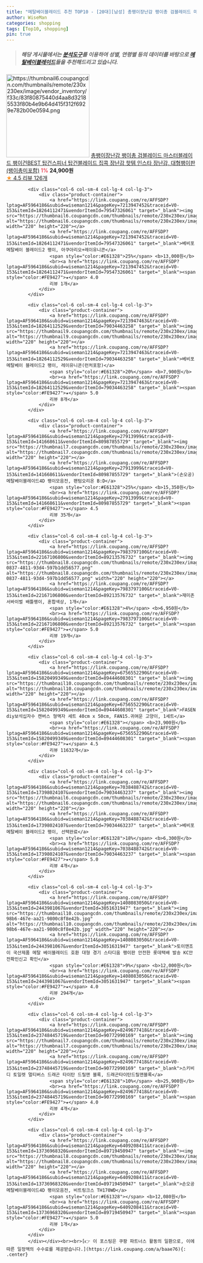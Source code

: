 ```yaml
---
title: "메탈베이블레이드 추천 TOP10 - [20대][남성] 총팽이장난감 팽이총 검블레이드 마스터블레이드 팽이건BEST 탑건스피너 탑건블레이드 집콕 장난감 핫템 인스타 장난감, 대형팽이"
author: WiseMan
categories: shopping
tags: [Top10, shopping]
pin: true
---
```


> ##### 해당 게시물에서는 [**분석도구**](https://itemscout.io/)를 이용하여 **성별**, **연령별** 등의 데이터를 바탕으로 [**메탈베이블레이드**](https://link.coupang.com/a/baae76)들을 추천해드리고 있습니다.
<div class="container"><div class="row">
            <div class="col-6 col-sm-4 col-lg-4 col-lg-3">
                <div class="product-container">
                    <a href="https://link.coupang.com/re/AFFSDP?lptag=AF5964186&subid=wiseman1214&pageKey=7127474206&traceid=V0-153&itemId=17860600079&vendorItemId=85023873736" target="_blank"><img src="https://thumbnail6.coupangcdn.com/thumbnails/remote/230x230ex/image/vendor_inventory/f33c/83f80875440d4aa8d32185533f80b4e9b64d415f312f6929e782b00e0594.png" alt="https://thumbnail6.coupangcdn.com/thumbnails/remote/230x230ex/image/vendor_inventory/f33c/83f80875440d4aa8d32185533f80b4e9b64d415f312f6929e782b00e0594.png" width="220" height="220"></a>
                    <a href="https://link.coupang.com/re/AFFSDP?lptag=AF5964186&subid=wiseman1214&pageKey=7127474206&traceid=V0-153&itemId=17860600079&vendorItemId=85023873736" target="_blank">총팽이장난감 팽이총 검블레이드 마스터블레이드 팽이건BEST 탑건스피너 탑건블레이드 집콕 장난감 핫템 인스타 장난감, 대형팽이판(팽이총미포함)</a>
                    <span style="color:#E61328">1%</span> <b>24,900원</b>
                    <br><a href="https://link.coupang.com/re/AFFSDP?lptag=AF5964186&subid=wiseman1214&pageKey=7127474206&traceid=V0-153&itemId=17860600079&vendorItemId=85023873736" target="_blank"><span style="color:#FE9427">★</span> 4.5
                    리뷰 126개</a>
                </div>
            </div>
            
            <div class="col-6 col-sm-4 col-lg-4 col-lg-3">
                <div class="product-container">
                    <a href="https://link.coupang.com/re/AFFSDP?lptag=AF5964186&subid=wiseman1214&pageKey=7213947452&traceid=V0-153&itemId=18264112471&vendorItemId=79547326061" target="_blank"><img src="https://thumbnail6.coupangcdn.com/thumbnails/remote/230x230ex/image/vendor_inventory/1e52/d2cfbad33abc83ee01374478d2d410ed4eefdb111037809a874cecd09812.jpg" alt="https://thumbnail6.coupangcdn.com/thumbnails/remote/230x230ex/image/vendor_inventory/1e52/d2cfbad33abc83ee01374478d2d410ed4eefdb111037809a874cecd09812.jpg" width="220" height="220"></a>
                    <a href="https://link.coupang.com/re/AFFSDP?lptag=AF5964186&subid=wiseman1214&pageKey=7213947452&traceid=V0-153&itemId=18264112471&vendorItemId=79547326061" target="_blank">베비포 메탈베이 블레이드2 팽이, 아쿠아리오+레이유니콘</a>
                    <span style="color:#E61328">25%</span> <b>13,000원</b>
                    <br><a href="https://link.coupang.com/re/AFFSDP?lptag=AF5964186&subid=wiseman1214&pageKey=7213947452&traceid=V0-153&itemId=18264112471&vendorItemId=79547326061" target="_blank"><span style="color:#FE9427">★</span> 4.0
                    리뷰 1개</a>
                </div>
            </div>
            
            <div class="col-6 col-sm-4 col-lg-4 col-lg-3">
                <div class="product-container">
                    <a href="https://link.coupang.com/re/AFFSDP?lptag=AF5964186&subid=wiseman1214&pageKey=7213947463&traceid=V0-153&itemId=18264112529&vendorItemId=79034463258" target="_blank"><img src="https://thumbnail9.coupangcdn.com/thumbnails/remote/230x230ex/image/vendor_inventory/c343/6c2fee5f11c685af0777a4890c430c8083b5a9b1fa9c01ad6e81df46327f.jpg" alt="https://thumbnail9.coupangcdn.com/thumbnails/remote/230x230ex/image/vendor_inventory/c343/6c2fee5f11c685af0777a4890c430c8083b5a9b1fa9c01ad6e81df46327f.jpg" width="220" height="220"></a>
                    <a href="https://link.coupang.com/re/AFFSDP?lptag=AF5964186&subid=wiseman1214&pageKey=7213947463&traceid=V0-153&itemId=18264112529&vendorItemId=79034463258" target="_blank">베비포 메탈베이 블레이드2 팽이, 레이유니콘(런처포함)</a>
                    <span style="color:#E61328">20%</span> <b>7,900원</b>
                    <br><a href="https://link.coupang.com/re/AFFSDP?lptag=AF5964186&subid=wiseman1214&pageKey=7213947463&traceid=V0-153&itemId=18264112529&vendorItemId=79034463258" target="_blank"><span style="color:#FE9427">★</span> 5.0
                    리뷰 8개</a>
                </div>
            </div>
            
            <div class="col-6 col-sm-4 col-lg-4 col-lg-3">
                <div class="product-container">
                    <a href="https://link.coupang.com/re/AFFSDP?lptag=AF5964186&subid=wiseman1214&pageKey=27913999&traceid=V0-153&itemId=141668611&vendorItemId=80987855729" target="_blank"><img src="https://thumbnail7.coupangcdn.com/thumbnails/remote/230x230ex/image/vendor_inventory/dc76/c8f141746da6a8340d08aa59d79054f75ace5d85e8fe74aeb5f71813c41c.jpg" alt="https://thumbnail7.coupangcdn.com/thumbnails/remote/230x230ex/image/vendor_inventory/dc76/c8f141746da6a8340d08aa59d79054f75ace5d85e8fe74aeb5f71813c41c.jpg" width="220" height="220"></a>
                    <a href="https://link.coupang.com/re/AFFSDP?lptag=AF5964186&subid=wiseman1214&pageKey=27913999&traceid=V0-153&itemId=141668611&vendorItemId=80987855729" target="_blank">(손오공) 메탈베이블레이드4D 팽이모음전, 팬텀오리온 B:D</a>
                    <span style="color:#E61328">25%</span> <b>15,350원</b>
                    <br><a href="https://link.coupang.com/re/AFFSDP?lptag=AF5964186&subid=wiseman1214&pageKey=27913999&traceid=V0-153&itemId=141668611&vendorItemId=80987855729" target="_blank"><span style="color:#FE9427">★</span> 4.5
                    리뷰 35개</a>
                </div>
            </div>
            
            <div class="col-6 col-sm-4 col-lg-4 col-lg-3">
                <div class="product-container">
                    <a href="https://link.coupang.com/re/AFFSDP?lptag=AF5964186&subid=wiseman1214&pageKey=7983797100&traceid=V0-153&itemId=22167106800&vendorItemId=89213576732" target="_blank"><img src="https://thumbnail8.coupangcdn.com/thumbnails/remote/230x230ex/image/retail/images/2024/03/25/10/4/615afbf0-0837-4811-93d4-597b1dd56577.png" alt="https://thumbnail8.coupangcdn.com/thumbnails/remote/230x230ex/image/retail/images/2024/03/25/10/4/615afbf0-0837-4811-93d4-597b1dd56577.png" width="220" height="220"></a>
                    <a href="https://link.coupang.com/re/AFFSDP?lptag=AF5964186&subid=wiseman1214&pageKey=7983797100&traceid=V0-153&itemId=22167106800&vendorItemId=89213576732" target="_blank">재미존 서바이벌 배틀팽이, 혼합색상, 1개</a>
                    <span style="color:#E61328">4%</span> <b>6,950원</b>
                    <br><a href="https://link.coupang.com/re/AFFSDP?lptag=AF5964186&subid=wiseman1214&pageKey=7983797100&traceid=V0-153&itemId=22167106800&vendorItemId=89213576732" target="_blank"><span style="color:#FE9427">★</span> 5.0
                    리뷰 19개</a>
                </div>
            </div>
            
            <div class="col-6 col-sm-4 col-lg-4 col-lg-3">
                <div class="product-container">
                    <a href="https://link.coupang.com/re/AFFSDP?lptag=AF5964186&subid=wiseman1214&pageKey=6756552290&traceid=V0-153&itemId=15820499349&vendorItemId=89444608301" target="_blank"><img src="https://thumbnail10.coupangcdn.com/thumbnails/remote/230x230ex/image/vendor_inventory/d152/5c02b5f1ca998220085fc068697923ee98f70e8b8f381433dd9476348f53.jpg" alt="https://thumbnail10.coupangcdn.com/thumbnails/remote/230x230ex/image/vendor_inventory/d152/5c02b5f1ca998220085fc068697923ee98f70e8b8f381433dd9476348f53.jpg" width="220" height="220"></a>
                    <a href="https://link.coupang.com/re/AFFSDP?lptag=AF5964186&subid=wiseman1214&pageKey=6756552290&traceid=V0-153&itemId=15820499349&vendorItemId=89444608301" target="_blank">FASEN diy보석십자수 캔버스 형액자 세트 40cm x 50cm, FAN15.귀여운 고양이, 1세트</a>
                    <span style="color:#E61328"></span> <b>23,900원</b>
                    <br><a href="https://link.coupang.com/re/AFFSDP?lptag=AF5964186&subid=wiseman1214&pageKey=6756552290&traceid=V0-153&itemId=15820499349&vendorItemId=89444608301" target="_blank"><span style="color:#FE9427">★</span> 4.5
                    리뷰 11632개</a>
                </div>
            </div>
            
            <div class="col-6 col-sm-4 col-lg-4 col-lg-3">
                <div class="product-container">
                    <a href="https://link.coupang.com/re/AFFSDP?lptag=AF5964186&subid=wiseman1214&pageKey=7038488742&traceid=V0-153&itemId=17398024107&vendorItemId=79034463237" target="_blank"><img src="https://thumbnail6.coupangcdn.com/thumbnails/remote/230x230ex/image/vendor_inventory/79b2/4d8dd43e81a54c05bb22ff0879393cdbd1c4787800dfaa55c16e168143a5.jpg" alt="https://thumbnail6.coupangcdn.com/thumbnails/remote/230x230ex/image/vendor_inventory/79b2/4d8dd43e81a54c05bb22ff0879393cdbd1c4787800dfaa55c16e168143a5.jpg" width="220" height="220"></a>
                    <a href="https://link.coupang.com/re/AFFSDP?lptag=AF5964186&subid=wiseman1214&pageKey=7038488742&traceid=V0-153&itemId=17398024107&vendorItemId=79034463237" target="_blank">베비포 메탈베이 블레이드2 팽이, 선택완료</a>
                    <span style="color:#E61328">18%</span> <b>6,300원</b>
                    <br><a href="https://link.coupang.com/re/AFFSDP?lptag=AF5964186&subid=wiseman1214&pageKey=7038488742&traceid=V0-153&itemId=17398024107&vendorItemId=79034463237" target="_blank"><span style="color:#FE9427">★</span> 5.0
                    리뷰 4개</a>
                </div>
            </div>
            
            <div class="col-6 col-sm-4 col-lg-4 col-lg-3">
                <div class="product-container">
                    <a href="https://link.coupang.com/re/AFFSDP?lptag=AF5964186&subid=wiseman1214&pageKey=1408083050&traceid=V0-153&itemId=2443981067&vendorItemId=3051631947" target="_blank"><img src="https://thumbnail10.coupangcdn.com/thumbnails/remote/230x230ex/image/vendor_inventory/images/2018/01/28/21/0/49b80b45-98b6-467e-aa21-9800c8f8e42b.jpg" alt="https://thumbnail10.coupangcdn.com/thumbnails/remote/230x230ex/image/vendor_inventory/images/2018/01/28/21/0/49b80b45-98b6-467e-aa21-9800c8f8e42b.jpg" width="220" height="220"></a>
                    <a href="https://link.coupang.com/re/AFFSDP?lptag=AF5964186&subid=wiseman1214&pageKey=1408083050&traceid=V0-153&itemId=2443981067&vendorItemId=3051631947" target="_blank">토이앤조이 국산제품 메탈 베이블레이드 호환 대형 경기 스타디움 팽이판 안전한 롯데택배 발송 KC안전확인신고 확인</a>
                    <span style="color:#E61328">9%</span> <b>12,000원</b>
                    <br><a href="https://link.coupang.com/re/AFFSDP?lptag=AF5964186&subid=wiseman1214&pageKey=1408083050&traceid=V0-153&itemId=2443981067&vendorItemId=3051631947" target="_blank"><span style="color:#FE9427">★</span> 4.0
                    리뷰 294개</a>
                </div>
            </div>
            
            <div class="col-6 col-sm-4 col-lg-4 col-lg-3">
                <div class="product-container">
                    <a href="https://link.coupang.com/re/AFFSDP?lptag=AF5964186&subid=wiseman1214&pageKey=8249677418&traceid=V0-153&itemId=23748445719&vendorItemId=90772990169" target="_blank"><img src="https://thumbnail7.coupangcdn.com/thumbnails/remote/230x230ex/image/vendor_inventory/265f/81a00e960512b2892a0b7350b2a34ec8160ae41a155e38ee0f3ee43040eb.jpg" alt="https://thumbnail7.coupangcdn.com/thumbnails/remote/230x230ex/image/vendor_inventory/265f/81a00e960512b2892a0b7350b2a34ec8160ae41a155e38ee0f3ee43040eb.jpg" width="220" height="220"></a>
                    <a href="https://link.coupang.com/re/AFFSDP?lptag=AF5964186&subid=wiseman1214&pageKey=8249677418&traceid=V0-153&itemId=23748445719&vendorItemId=90772990169" target="_blank">스키비디 토일렛 멀티버스 드래곤 타이탄 드릴맨 블록, 드래곤타이탄드릴맨블록</a>
                    <span style="color:#E61328">10%</span> <b>25,900원</b>
                    <br><a href="https://link.coupang.com/re/AFFSDP?lptag=AF5964186&subid=wiseman1214&pageKey=8249677418&traceid=V0-153&itemId=23748445719&vendorItemId=90772990169" target="_blank"><span style="color:#FE9427">★</span> 4.0
                    리뷰 4개</a>
                </div>
            </div>
            
            <div class="col-6 col-sm-4 col-lg-4 col-lg-3">
                <div class="product-container">
                    <a href="https://link.coupang.com/re/AFFSDP?lptag=AF5964186&subid=wiseman1214&pageKey=6409208411&traceid=V0-153&itemId=13736968320&vendorItemId=89719450947" target="_blank"><img src="https://thumbnail8.coupangcdn.com/thumbnails/remote/230x230ex/image/vendor_inventory/f406/1c667d79556e29ffdee9c33b20835fdcc1a92bdca483c099fc6435604389.jpeg" alt="https://thumbnail8.coupangcdn.com/thumbnails/remote/230x230ex/image/vendor_inventory/f406/1c667d79556e29ffdee9c33b20835fdcc1a92bdca483c099fc6435604389.jpeg" width="220" height="220"></a>
                    <a href="https://link.coupang.com/re/AFFSDP?lptag=AF5964186&subid=wiseman1214&pageKey=6409208411&traceid=V0-153&itemId=13736968320&vendorItemId=89719450947" target="_blank">손오공 메탈베이블레이드4D 팽이모음전, 비트링크스 TH170WD</a>
                    <span style="color:#E61328"></span> <b>12,080원</b>
                    <br><a href="https://link.coupang.com/re/AFFSDP?lptag=AF5964186&subid=wiseman1214&pageKey=6409208411&traceid=V0-153&itemId=13736968320&vendorItemId=89719450947" target="_blank"><span style="color:#FE9427">★</span> 5.0
                    리뷰 1개</a>
                </div>
            </div>
            </div></div><br><br>[👉 이 포스팅은 쿠팡 파트너스 활동의 일환으로, 이에 따른 일정액의 수수료를 제공받습니다.](https://link.coupang.com/a/baae76){: .center}